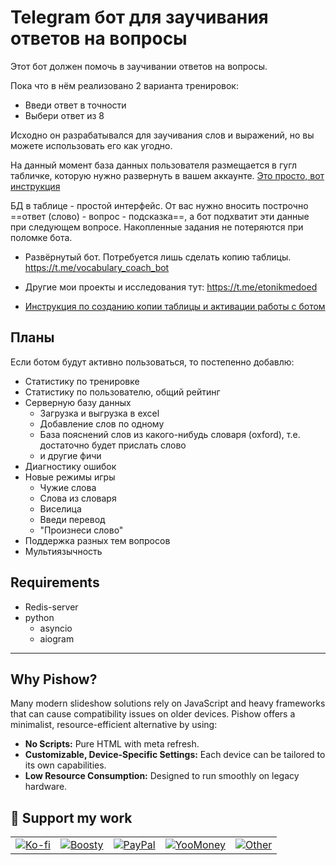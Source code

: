 # Telegram бот для заучивания ответов на вопросы

Этот бот должен помочь в заучивании ответов на вопросы.

Пока что в нём реализовано 2 варианта тренировок:
- Введи ответ в точности
- Выбери ответ из 8

Исходно он разрабатывался для заучивания слов и выражений, но вы можете использовать его как угодно.

На данный момент база данных пользователя размещается в гугл табличке, которую нужно развернуть в вашем аккаунте.
[Это просто, вот инструкция](docs/deploy_table.md)

БД в таблице - простой интерфейс.
От вас нужно вносить построчно ==ответ (слово) - вопрос - подсказка==, а бот подхватит эти данные при следующем вопросе. Накопленные задания не потеряются при поломке бота.

- Развёрнутый бот. Потребуется лишь сделать копию таблицы.
https://t.me/vocabulary_coach_bot

- Другие мои проекты и исследования тут: https://t.me/etonikmedoed

- [Инструкция по созданию копии таблицы и активации работы с ботом](docs/deploy_table.md)

## Планы
Если ботом будут активно пользоваться, то постепенно добавлю:

- Статистику по тренировке
- Статистику по пользователю, общий рейтинг
- Серверную базу данных
	- Загрузка и выгрузка в excel
	- Добавление слов по одному
	- База пояснений слов из какого-нибудь словаря (oxford), т.е. достаточно будет прислать слово
	- и другие фичи
- Диагностику ошибок
- Новые режимы игры
	- Чужие слова
	- Слова из словаря
	- Виселица
	- Введи перевод
	- "Произнеси слово"
- Поддержка разных тем вопросов
- Мультиязычность

## Requirements

- Redis-server
- python
	- asyncio
	- aiogram


---

## Why Pishow?

Many modern slideshow solutions rely on JavaScript and heavy frameworks that can cause compatibility issues on older
devices. Pishow offers a minimalist, resource-efficient alternative by using:

- **No Scripts:** Pure HTML with meta refresh.
- **Customizable, Device-Specific Settings:** Each device can be tailored to its own capabilities.
- **Low Resource Consumption:** Designed to run smoothly on legacy hardware.

## 💖 Support my work

<table align="center" border="0" cellpadding="0" cellspacing="0">
  <tr>
    <td><a href="https://ko-fi.com/nikmedoed"><img src="https://img.shields.io/badge/Ko--fi-donate-FF5E5B?logo=kofi" alt="Ko-fi" border="0"></a></td>
    <td><a href="https://boosty.to/nikmedoed/donate"><img src="https://img.shields.io/badge/Boosty-donate-FB400B?logo=boosty" alt="Boosty" border="0"></a></td>
    <td><a href="https://paypal.me/etonikmedoed"><img src="https://img.shields.io/badge/PayPal-donate-00457C?logo=paypal" alt="PayPal" border="0"></a></td>
    <td><a href="https://yoomoney.ru/to/4100119049495394"><img src="https://img.shields.io/badge/YooMoney-donate-8b3ffd?logo=yoomoney" alt="YooMoney" border="0"></a></td>
    <td><a href="https://github.com/nikmedoed#-support-my-work"><img src="https://img.shields.io/badge/Other-more-lightgrey?logo=github" alt="Other" border="0"></a></td>
  </tr>
</table>
